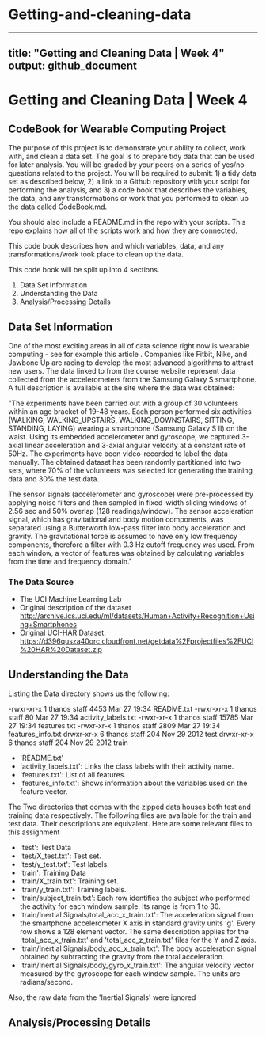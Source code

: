 # Getting-and-cleaning-data
---
  title: "Getting and Cleaning Data | Week 4"
output: github_document
---
  
  # Getting and Cleaning Data | Week 4
  ## CodeBook for Wearable Computing Project
  
  The purpose of this project is to demonstrate your ability to collect, work with, and clean a data set. The goal is to prepare tidy data that can be used for later analysis. You will be graded by your peers on a series of yes/no questions related to the project. You will be required to submit: 1) a tidy data set as described below, 2) a link to a Github repository with your script for performing the analysis, and 3) a code book that describes the variables, the data, and any transformations or work that you performed to clean up the data called CodeBook.md. 

You should also include a README.md in the repo with your scripts. This repo explains how all of the scripts work and how they are connected.


This code book describes how and which variables, data, and any transformations/work took place to clean up the data.

This code book will be split up into 4 sections.
1.  Data Set Information
2.  Understanding the Data
3.  Analysis/Processing Details


## Data Set Information

One of the most exciting areas in all of data science right now is wearable computing - see for example this article . Companies like Fitbit, Nike, and Jawbone Up are racing to develop the most advanced algorithms to attract new users. The data linked to from the course website represent data collected from the accelerometers from the Samsung Galaxy S smartphone. A full description is available at the site where the data was obtained:
  
  "The experiments have been carried out with a group of 30 volunteers within an age bracket of 19-48 years. Each person performed six activities (WALKING, WALKING_UPSTAIRS, WALKING_DOWNSTAIRS, SITTING, STANDING, LAYING) wearing a smartphone (Samsung Galaxy S II) on the waist. Using its embedded accelerometer and gyroscope, we captured 3-axial linear acceleration and 3-axial angular velocity at a constant rate of 50Hz. The experiments have been video-recorded to label the data manually. The obtained dataset has been randomly partitioned into two sets, where 70% of the volunteers was selected for generating the training data and 30% the test data.

The sensor signals (accelerometer and gyroscope) were pre-processed by applying noise filters and then sampled in fixed-width sliding windows of 2.56 sec and 50% overlap (128 readings/window). The sensor acceleration signal, which has gravitational and body motion components, was separated using a Butterworth low-pass filter into body acceleration and gravity. The gravitational force is assumed to have only low frequency components, therefore a filter with 0.3 Hz cutoff frequency was used. From each window, a vector of features was obtained by calculating variables from the time and frequency domain."

### The Data Source
* The UCI Machine Learning Lab
* Original description of the dataset http://archive.ics.uci.edu/ml/datasets/Human+Activity+Recognition+Using+Smartphones
* Original UCI-HAR Dataset: https://d396qusza40orc.cloudfront.net/getdata%2Fprojectfiles%2FUCI%20HAR%20Dataset.zip

## Understanding the Data

Listing the Data directory shows us the following:
  
  -rwxr-xr-x  1 thanos  staff   4453 Mar 27 19:34 README.txt
-rwxr-xr-x  1 thanos  staff     80 Mar 27 19:34 activity_labels.txt
-rwxr-xr-x  1 thanos  staff  15785 Mar 27 19:34 features.txt
-rwxr-xr-x  1 thanos  staff   2809 Mar 27 19:34 features_info.txt
drwxr-xr-x  6 thanos  staff    204 Nov 29  2012 test
drwxr-xr-x  6 thanos  staff    204 Nov 29  2012 train

- 'README.txt'
- 'activity_labels.txt': Links the class labels with their activity name.
- 'features.txt': List of all features.
- 'features_info.txt': Shows information about the variables used on the feature vector.

The Two directories that comes with the zipped data houses both test and training data respectively.  The following files are available for the train and test data. Their descriptions are equivalent.  Here are some relevant files to this assignment 

- 'test': Test Data
- 'test/X_test.txt': Test set.
- 'test/y_test.txt': Test labels.
- 'train': Training Data
- 'train/X_train.txt': Training set.
- 'train/y_train.txt': Training labels.
- 'train/subject_train.txt': Each row identifies the subject who performed the activity for each window sample. Its range is from 1 to 30.
- 'train/Inertial Signals/total_acc_x_train.txt': The acceleration signal from the smartphone accelerometer X axis in standard gravity units 'g'. Every row shows a 128 element vector. The same description applies for the 'total_acc_x_train.txt' and 'total_acc_z_train.txt' files for the Y and Z axis.
- 'train/Inertial Signals/body_acc_x_train.txt': The body acceleration signal obtained by subtracting the gravity from the total acceleration.
- 'train/Inertial Signals/body_gyro_x_train.txt': The angular velocity vector measured by the gyroscope for each window sample. The units are radians/second.

Also, the raw data from the 'Inertial Signals' were ignored

## Analysis/Processing Details
